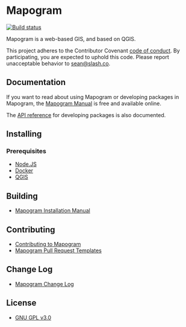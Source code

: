 # Mapogram

[![Build status](https://bitbucket.org/slashdigital/mapogram-web-app/branches/?search=master)](https://bitbucket.org/slashdigital/mapogram-web-app/branches/?search=master)

Mapogram is a web-based GIS, and based on QGIS.

This project adheres to the Contributor Covenant [code of conduct](CODE_OF_CONDUCT.md).
By participating, you are expected to uphold this code. Please report unacceptable behavior to sean@slash.co.

## Documentation

If you want to read about using Mapogram or developing packages in Mapogram, the [Mapogram Manual](https://bitbucket.org/slashdigital/mapogram-web-app/src/master/doc) is free and available online.

The [API reference](https://atom.io/docs/api) for developing packages is also documented.

## Installing

### Prerequisites
- [Node.JS](https://nodejs.org)
- [Docker](https://www.docker.com)
- [QGIS](https://www.qgis.org)

## Building

* [Mapogram Installation Manual](INSTALL.md)

## Contributing

* [Contributing to Mapogram](CONTRIBUTING.md)
* [Mapogram Pull Request Templates](PULL_REQUEST_TEMPLATE.md)

## Change Log

* [Mapogram Change Log](CHANGELOG.md)

## License

* [GNU GPL v3.0](COPYING)
